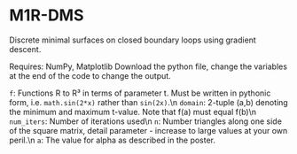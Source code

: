 # M1R-DMS
Discrete minimal surfaces on closed boundary loops using gradient descent.

Requires: NumPy, Matplotlib
Download the python file, change the variables at the end of the code to change the output.

`f`: Functions R to R³ in terms of parameter t. Must be written in pythonic form, i.e. `math.sin(2*x)` rather than `sin(2x)`.\n
`domain`: 2-tuple (a,b) denoting the minimum and maximum t-value. Note that f(a) must equal f(b)\n
`num_iters`: Number of iterations used\n
`n`: Number triangles along one side of the square matrix, detail parameter - increase to large values at your own peril.\n
`a`: The value for alpha as described in the poster.
